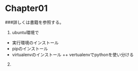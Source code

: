 # Chapter01
###詳しくは書籍を参照する。
1. ubuntu環境で
+ 実行環境のインストール
+ pipのインストール
+ virtualenvのインストール
++ vertualenvでpythonを使い分ける

2. 

